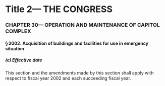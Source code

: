
# Title 2— THE CONGRESS
### CHAPTER 30— OPERATION AND MAINTENANCE OF CAPITOL COMPLEX
#### § 2002. Acquisition of buildings and facilities for use in emergency situation
##### (e) Effective date

This section and the amendments made by this section shall apply with respect to fiscal year 2002 and each succeeding fiscal year.
